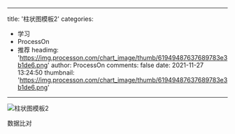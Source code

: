 
---
title: '柱状图模板2'
categories: 
 - 学习
 - ProcessOn
 - 推荐
headimg: 'https://img.processon.com/chart_image/thumb/61949487637689783e3b1de6.png'
author: ProcessOn
comments: false
date: 2021-11-27 13:24:50
thumbnail: 'https://img.processon.com/chart_image/thumb/61949487637689783e3b1de6.png'
---

<div>   
<img class="thumb" alt="柱状图模板2" src="https://img.processon.com/chart_image/thumb/61949487637689783e3b1de6.png" referrerpolicy="no-referrer">
<p>数据比对</p>  
</div>
            